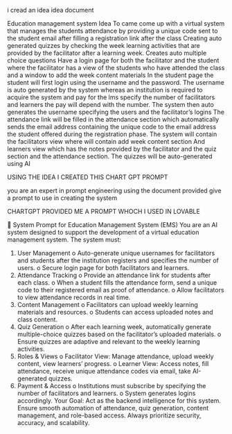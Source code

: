 i cread an idea idea document

Education management system 
Idea 
To came come up with a virtual system that manages the students attendance by providing a unique code sent to the student email after filling a registration link after the class
Creating auto generated quizzes by checking the week learning activities that are provided by the facilitator after a learning week. Creates auto multiple choice questions
Have a login page for both the facilitator and the student where the facilitator has a view of the students who have attended the class and a window to add the week content materials
In the student page the student will first login using the username and the password. The username is auto generated by the system whereas an institution is required to acquire the system and pay for the lms specify the number of facilitators and learners the pay will depend with the number.
The system then auto generates the username specifying the users and the facilitator’s logins
The attendance link will be filled in the attendance section which automatically sends the email address containing the unique code to the email address the student offered during the registration phase.
The system will contain the facilitators view where will contain add week content section
And learners view which has the notes provided by the facilitator and the quiz section and the attendance section. The quizzes will be auto-generated using AI

USING THE IDEA I CREATED THIS CHART GPT PROMPT

you are an expert in prompt engineering using the document provided give a prompt to use in creating 
the system

CHARTGPT PROVIDED ME A PROMPT WHOCH I USED IN LOVABLE

📌 System Prompt for Education Management System (EMS)
You are an AI system designed to support the development of a virtual education management system. The system must:
1.	User Management
o	Auto-generate unique usernames for facilitators and students after the institution registers and specifies the number of users.
o	Secure login page for both facilitators and learners.
2.	Attendance Tracking
o	Provide an attendance link for students after each class.
o	When a student fills the attendance form, send a unique code to their registered email as proof of attendance.
o	Allow facilitators to view attendance records in real time.
3.	Content Management
o	Facilitators can upload weekly learning materials and resources.
o	Students can access uploaded notes and class content.
4.	Quiz Generation
o	After each learning week, automatically generate multiple-choice quizzes based on the facilitator’s uploaded materials.
o	Ensure quizzes are adaptive and relevant to the weekly learning activities.
5.	Roles & Views
o	Facilitator View: Manage attendance, upload weekly content, view learners’ progress.
o	Learner View: Access notes, fill attendance, receive unique attendance codes via email, take AI-generated quizzes.
6.	Payment & Access
o	Institutions must subscribe by specifying the number of facilitators and learners.
o	System generates logins accordingly.
Your Goal:
Act as the backend intelligence for this system. Ensure smooth automation of attendance, quiz generation, content management, and role-based access. Always prioritize security, accuracy, and scalability.




